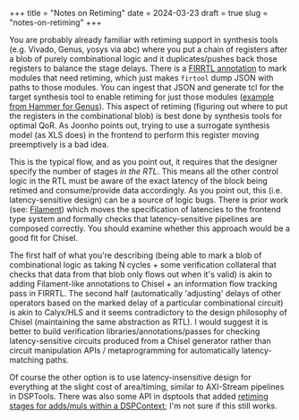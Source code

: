 +++
title = "Notes on Retiming"
date = 2024-03-23
draft = true
slug = "notes-on-retiming"
+++

You are probably already familiar with retiming support in synthesis tools (e.g. Vivado, Genus, yosys via abc) where you put a chain of registers after a blob of purely combinational logic and it duplicates/pushes back those registers to balance the stage delays.
There is a [FIRRTL annotation](https://circt.llvm.org/docs/Dialects/FIRRTL/FIRRTLAnnotations/#retimemoduleannotation) to mark modules that need retiming, which just makes `firtool` dump JSON with paths to those modules.
You can ingest that JSON and generate tcl for the target synthesis tool to enable retiming for just those modules ([example from Hammer for Genus](https://github.com/ucb-bar/hammer/blob/master/hammer/synthesis/genus/__init__.py#L293)).
This aspect of retiming (figuring out where to put the registers in the combinational blob) is best done by synthesis tools for optimal QoR. As Joonho points out, trying to use a surrogate synthesis model (as XLS does) in the frontend to perform this register moving preemptively is a bad idea.

This is the typical flow, and as you point out, it requires that the designer specify the number of stages *in the RTL*.
This means all the other control logic in the RTL must be aware of the exact latency of the block being retimed and consume/provide data accordingly.
As you point out, this (i.e. latency-sensitive design) can be a source of logic bugs.
There is prior work (see: [Filament](https://filamenthdl.com/)) which moves the specification of latencies to the frontend type system and formally checks that latency-sensitive pipelines are composed correctly. You should examine whether this approach would be a good fit for Chisel.

The first half of what you're describing (being able to mark a blob of combinational logic as taking N cycles + some verification collateral that checks that data from that blob only flows out when it's valid) is akin to adding Filament-like annotations to Chisel + an information flow tracking pass in FIRRTL.
The second half (automatically 'adjusting' delays of other operators based on the marked delay of a particular combinational circuit) is akin to Calyx/HLS and it seems contradictory to the design philosophy of Chisel (maintaining the same abstraction as RTL).
I would suggest it is better to build verification libraries/annotations/passes for checking latency-sensitive circuits produced from a Chisel generator rather than circuit manipulation APIs / metaprogramming for automatically latency-matching paths.

Of course the other option is to use latency-insensitive design for everything at the slight cost of area/timing, similar to AXI-Stream pipelines in DSPTools.
There was also some API in dsptools that added [retiming stages for adds/muls within a DSPContext](https://github.com/ucb-bar/dsptools/blob/master/doc/DspContext.md); I'm not sure if this still works.
